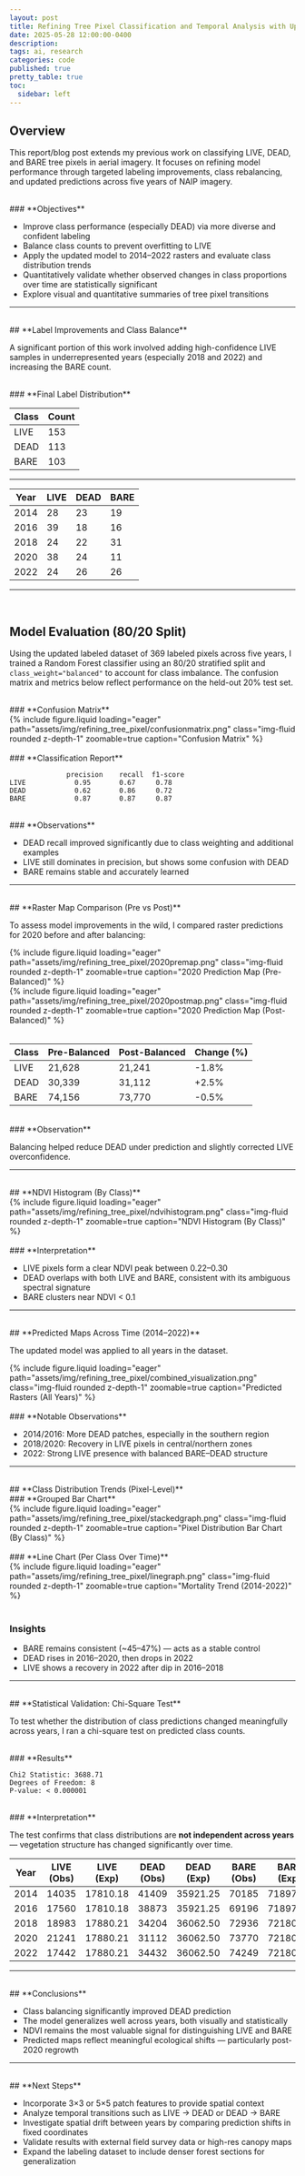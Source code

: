 ```yaml
---
layout: post
title: Refining Tree Pixel Classification and Temporal Analysis with Updated Labels and Balancing
date: 2025-05-28 12:00:00-0400
description:
tags: ai, research
categories: code
published: true
pretty_table: true
toc:
  sidebar: left
---
```


## **Overview**

This report/blog post extends my previous work on classifying LIVE, DEAD, and BARE tree pixels in aerial imagery. It focuses on refining model performance through targeted labeling improvements, class rebalancing, and updated predictions across five years of NAIP imagery.

<br>
### **Objectives**

- Improve class performance (especially DEAD) via more diverse and confident labeling
- Balance class counts to prevent overfitting to LIVE
- Apply the updated model to 2014–2022 rasters and evaluate class distribution trends
- Quantitatively validate whether observed changes in class proportions over time are statistically significant
- Explore visual and quantitative summaries of tree pixel transitions

---

<br>
## **Label Improvements and Class Balance**

A significant portion of this work involved adding high-confidence LIVE samples in underrepresented years (especially 2018 and 2022) and increasing the BARE count.

<br>
### **Final Label Distribution**

<br>

| **Class** | **Count** |
| --------- | --------- |
| LIVE      | 153       |
| DEAD      | 113       |
| BARE      | 103       |

---

| **Year** | **LIVE** | **DEAD** | **BARE** |
| -------- | -------- | -------- | -------- |
| 2014     | 28       | 23       | 19       |
| 2016     | 39       | 18       | 16       |
| 2018     | 24       | 22       | 31       |
| 2020     | 38       | 24       | 11       |
| 2022     | 24       | 26       | 26       |

---

<br>

## **Model Evaluation (80/20 Split)**

Using the updated labeled dataset of 369 labeled pixels across five years, I trained a Random Forest classifier using an 80/20 stratified split and `class_weight="balanced"` to account for class imbalance. The confusion matrix and metrics below reflect performance on the held-out 20% test set.

<br>
### **Confusion Matrix**

<div class="row mt-3">
    <div class="col-sm mt-3 mt-md-0">
        {% include figure.liquid loading="eager" path="assets/img/refining_tree_pixel/confusionmatrix.png" class="img-fluid rounded z-depth-1" zoomable=true caption="Confusion Matrix" %}
    </div>
</div>

<br>
### **Classification Report**

```
              precision    recall  f1-score
LIVE            0.95       0.67     0.78
DEAD            0.62       0.86     0.72
BARE            0.87       0.87     0.87
```

<br>
### **Observations**

- DEAD recall improved significantly due to class weighting and additional examples
- LIVE still dominates in precision, but shows some confusion with DEAD
- BARE remains stable and accurately learned

---

<br>
## **Raster Map Comparison (Pre vs Post)**

To assess model improvements in the wild, I compared raster predictions for 2020 before and after balancing:

<div class="row mt-3">
    <div class="col-sm mt-3 mt-md-0">
        {% include figure.liquid loading="eager" path="assets/img/refining_tree_pixel/2020premap.png" class="img-fluid rounded z-depth-1" zoomable=true caption="2020 Prediction Map (Pre-Balanced)" %}
    </div>
    <div class="col-sm mt-3 mt-md-0">
        {% include figure.liquid loading="eager" path="assets/img/refining_tree_pixel/2020postmap.png" class="img-fluid rounded z-depth-1" zoomable=true caption="2020 Prediction Map (Post-Balanced)" %}
    </div>
</div>

<br>

| **Class** | **Pre-Balanced** | **Post-Balanced** | **Change (%)** |
| --------- | ---------------- | ----------------- | -------------- |
| LIVE      | 21,628           | 21,241            | -1.8%          |
| DEAD      | 30,339           | 31,112            | +2.5%          |
| BARE      | 74,156           | 73,770            | -0.5%          |

<br>
### **Observation**

Balancing helped reduce DEAD under prediction and slightly corrected LIVE overconfidence.

---

<br>
## **NDVI Histogram (By Class)**

<div class="row mt-3">
    <div class="col-sm mt-3 mt-md-0">
        {% include figure.liquid loading="eager" path="assets/img/refining_tree_pixel/ndvihistogram.png" class="img-fluid rounded z-depth-1" zoomable=true caption="NDVI Histogram (By Class)" %}
    </div>
</div>

<br>
### **Interpretation**

- LIVE pixels form a clear NDVI peak between 0.22–0.30
- DEAD overlaps with both LIVE and BARE, consistent with its ambiguous spectral signature
- BARE clusters near NDVI < 0.1

---

<br>
## **Predicted Maps Across Time (2014–2022)**

The updated model was applied to all years in the dataset.

<div class="row mt-3">
    <div class="col-sm mt-3 mt-md-0">
        {% include figure.liquid loading="eager" path="assets/img/refining_tree_pixel/combined_visualization.png" class="img-fluid rounded z-depth-1" zoomable=true caption="Predicted Rasters (All Years)" %}
    </div>
</div>

<br>
### **Notable Observations**

- 2014/2016: More DEAD patches, especially in the southern region
- 2018/2020: Recovery in LIVE pixels in central/northern zones
- 2022: Strong LIVE presence with balanced BARE–DEAD structure

---

<br>
## **Class Distribution Trends (Pixel-Level)**

<br>
### **Grouped Bar Chart**

<div class="row mt-3">
    <div class="col-sm mt-3 mt-md-0">
        {% include figure.liquid loading="eager" path="assets/img/refining_tree_pixel/stackedgraph.png" class="img-fluid rounded z-depth-1" zoomable=true caption="Pixel Distribution Bar Chart (By Class)" %}
    </div>
</div>

<br>
### **Line Chart (Per Class Over Time)**

<div class="row mt-3">
    <div class="col-sm mt-3 mt-md-0">
        {% include figure.liquid loading="eager" path="assets/img/refining_tree_pixel/linegraph.png" class="img-fluid rounded z-depth-1" zoomable=true caption="Mortality Trend (2014-2022)" %}
    </div>
</div>

<br>

### **Insights**

- BARE remains consistent (~45–47%) — acts as a stable control
- DEAD rises in 2016–2020, then drops in 2022
- LIVE shows a recovery in 2022 after dip in 2016–2018

---

<br>
## **Statistical Validation: Chi-Square Test**

To test whether the distribution of class predictions changed meaningfully across years, I ran a chi-square test on predicted class counts.

<br>
### **Results**

```
Chi2 Statistic: 3688.71
Degrees of Freedom: 8
P-value: < 0.000001
```

<br>
### **Interpretation**

The test confirms that class distributions are **not independent across years** — vegetation structure has changed significantly over time.

| **Year** | **LIVE (Obs)** | **LIVE (Exp)** | **DEAD (Obs)** | **DEAD (Exp)** | **BARE (Obs)** | **BARE (Exp)** |
| -------- | -------------- | -------------- | -------------- | -------------- | -------------- | -------------- |
| 2014     | 14035          | 17810.18       | 41409          | 35921.25       | 70185          | 71897.57       |
| 2016     | 17560          | 17810.18       | 38873          | 35921.25       | 69196          | 71897.57       |
| 2018     | 18983          | 17880.21       | 34204          | 36062.50       | 72936          | 72180.29       |
| 2020     | 21241          | 17880.21       | 31112          | 36062.50       | 73770          | 72180.29       |
| 2022     | 17442          | 17880.21       | 34432          | 36062.50       | 74249          | 72180.29       |

---

<br>
## **Conclusions**

- Class balancing significantly improved DEAD prediction
- The model generalizes well across years, both visually and statistically
- NDVI remains the most valuable signal for distinguishing LIVE and BARE
- Predicted maps reflect meaningful ecological shifts — particularly post-2020 regrowth

---

<br>
## **Next Steps**

- Incorporate 3×3 or 5×5 patch features to provide spatial context
- Analyze temporal transitions such as LIVE → DEAD or DEAD → BARE
- Investigate spatial drift between years by comparing prediction shifts in fixed coordinates
- Validate results with external field survey data or high-res canopy maps
- Expand the labeling dataset to include denser forest sections for generalization
